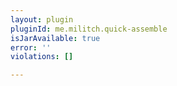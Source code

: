 ```yaml
---
layout: plugin
pluginId: me.militch.quick-assemble
isJarAvailable: true
error: ''
violations: []

---
```

